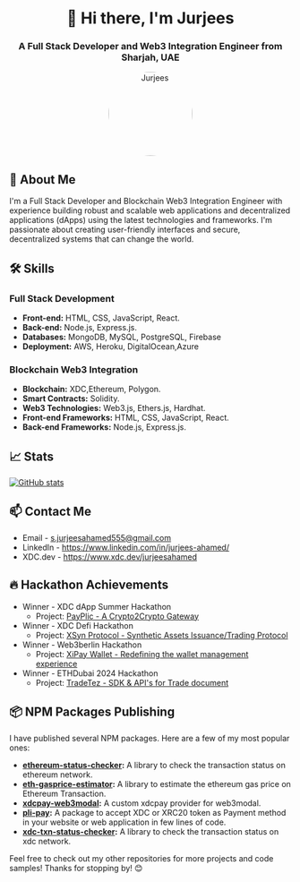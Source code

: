 <h1 align="center">👋 Hi there, I'm Jurjees</h1>
<h3 align="center">A Full Stack Developer and  Web3 Integration Engineer from Sharjah, UAE</h3>

<p align="center">
  <img src="https://avatars.githubusercontent.com/u/43169791?v=4" alt="Jurjees" width="150" height="150" style="border-radius:50%;"/>
</p>

## 🚀 About Me

I'm a Full Stack Developer and Blockchain Web3 Integration Engineer with experience building robust and scalable web applications and decentralized applications (dApps) using the latest technologies and frameworks. I'm passionate about creating user-friendly interfaces and secure, decentralized systems that can change the world.

## 🛠️ Skills

### Full Stack Development

- **Front-end:** HTML, CSS, JavaScript, React.
- **Back-end:** Node.js, Express.js.
- **Databases:** MongoDB, MySQL, PostgreSQL, Firebase
- **Deployment:** AWS, Heroku, DigitalOcean,Azure

### Blockchain Web3 Integration

- **Blockchain:** XDC,Ethereum, Polygon.
- **Smart Contracts:** Solidity.
- **Web3 Technologies:** Web3.js, Ethers.js, Hardhat.
- **Front-end Frameworks:** HTML, CSS, JavaScript, React.
- **Back-end Frameworks:** Node.js, Express.js.

## 📈 Stats

[![GitHub stats](https://github-readme-stats.vercel.app/api?username=jurjees23&count_private=true&show_icons=true&theme=radical)](https://github.com/jurjees23/github-readme-stats)


## 📫 Contact Me

- Email - s.jurjeesahamed555@gmail.com
- LinkedIn - https://www.linkedin.com/in/jurjees-ahamed/
- XDC.dev - https://www.xdc.dev/jurjeesahamed

## 🔥 Hackathon Achievements

- Winner - XDC dApp Summer Hackathon
  - Project: [PayPlic - A Crypto2Crypto Gateway](https://devpost.com/software/decentralized-x-digilocker-xdl?ref_content=my-projects-tab&ref_feature=my_projects)
- Winner - XDC Defi Hackathon
  - Project: [XSyn Protocol - Synthetic Assets Issuance/Trading Protocol](https://devpost.com/software/xsyn-protocol?ref_content=my-projects-tab&ref_feature=my_projects)
- Winner - Web3berlin Hackathon
  - Project: [XiPay Wallet - Redefining the wallet management experience](https://crowdhack.io/project/64886ce8310c7900368a8434)
- Winner - ETHDubai 2024 Hackathon
  - Project: [TradeTez - SDK & API's for Trade document](https://devfolio.co/projects/tradetez-sdk-and-apis-for-trade-documents-53de)


## 📦 NPM Packages Publishing

I have published several NPM packages. Here are a few of my most popular ones:

- **[ethereum-status-checker](https://www.npmjs.com/package/ethereum-status-checker):** A library to check the transaction status on ethereum network.
- **[eth-gasprice-estimator](https://www.npmjs.com/package/eth-gasprice-estimator):** A library to estimate the ethereum gas price on Ethereum Transaction.
- **[xdcpay-web3modal](https://www.npmjs.com/package/xdcpay-web3modal):** A custom xdcpay provider for web3modal.
- **[pli-pay](https://www.npmjs.com/package/pli-pay):** A package to accept XDC or XRC20 token as Payment method in your website or web application in few lines of code.
- **[xdc-txn-status-checker](https://www.npmjs.com/package/xdc-txn-status-checker):** A library to check the transaction status on xdc network.

Feel free to check out my other repositories for more projects and code samples! Thanks for stopping by! 😊
